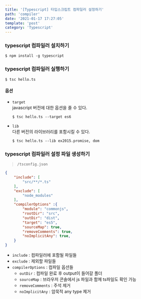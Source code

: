 ```yaml
---
title: '[Typescript] 타입스크립트 컴파일러 설정하기'
path: 'compiler'
date: '2021-01-17 17:27:05'
template: 'post'
category: 'Typescript'
---
```


### typescript 컴파일러 설치하기
```shell
$ npm install -g typescript
```

### typescript 컴파일러 실행하기
```shell
$ tsc hello.ts
```

#### 옵션
* `target`   
    javascript 버전에 대한 옵션을 줄 수 있다.
    ```shell
    $ tsc hello.ts --target es6
    ```
    
* `lib`   
    다른 버전의 라이브러리를 포함시킬 수 있다.
    ```shell
    $ tsc hello.ts --lib ex2015.promise, dom
    ```

### typescript 컴파일러 설정 파일 생성하기
> `/tsconfig.json`

```json
{
    "include": [
        "src/**/*.ts"
    ],
    "exclude": [
        "node_modules"
    ],
    "compilerOptions" :{
        "module": "commonjs",
        "rootDir": "src",
        "outDir": "dist",
        "target": "es5",
        "sourceMap": true,
        "removeComments": true,
        "noImplicitAny": true,
    }
}
```

* `include` : 컴파일러에 포함될 파일들
* `exclude` : 제외할 파일들
* `compilerOptions` : 컴파일 옵션들
    * `outDir` : 컴파일 완료 후 output이 들어갈 폴더
    * `sourceMap` : 브라우저 콘솔에서 js 파일과 함께 ts파일도 확인 가능
    * `removeComments` : 주석 제거
    * `noImplicitAny` : 암묵적 any type 제거

